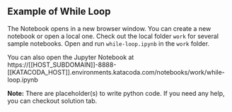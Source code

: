 ## Example of While Loop
The Notebook opens in a new browser window. You can create a new notebook or open a local one. Check out the local folder `work` for several sample notebooks. Open and run `while-loop.ipynb` in the `work` folder.

You can also open the Jupyter Notebook at https://[[HOST_SUBDOMAIN]]-8888-[[KATACODA_HOST]].environments.katacoda.com/notebooks/work/while-loop.ipynb

**Note:**
There are placeholder(s) to write python code. If you need any help, you can checkout solution tab.